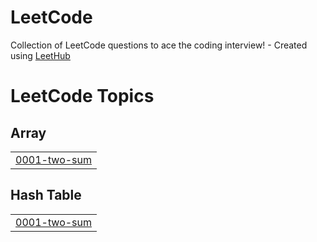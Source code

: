 # LeetCode
Collection of LeetCode questions to ace the coding interview! - Created using [LeetHub](https://github.com/QasimWani/LeetHub)

<!---LeetCode Topics Start-->
# LeetCode Topics
## Array
|  |
| ------- |
| [0001-two-sum](https://github.com/JSWING5267/LeetCode/tree/master/0001-two-sum) |
## Hash Table
|  |
| ------- |
| [0001-two-sum](https://github.com/JSWING5267/LeetCode/tree/master/0001-two-sum) |
<!---LeetCode Topics End-->